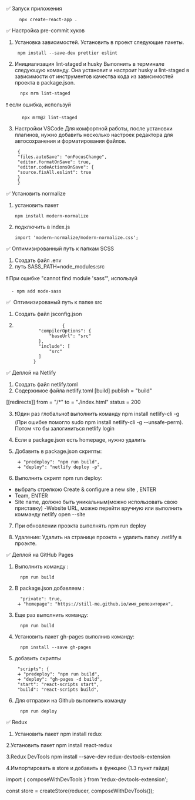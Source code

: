 ✅ Запуск приложения

         npx create-react-app .

✅ Настройка pre-commit хуков

1.  Установка зависимостей. Установить в проект следующие пакеты.

         npm install --save-dev prettier eslint

2.  Инициализация lint-staged и husky
    Выполнить в терминале следующую команду. Она установит и настроит husky и lint-staged в зависимости от инструментов качества кода из зависимостей проекта в package.json.

          npx mrm lint-staged

❗️ если ошибка, используй

          npx mrm@2 lint-staged

3.  Настройки VSCode
    Для комфортной работы, после установки плагинов, нужно добавить несколько настроек редактора для автосохранения и форматирования файлов.

         {
         "files.autoSave": "onFocusChange",
         "editor.formatOnSave": true,
         "editor.codeActionsOnSave": {
         "source.fixAll.eslint": true
         }
         }

✅ Установить normalize

1.  установить пакет

        npm install modern-normalize

2.  подключить в index.js

        import 'modern-normalize/modern-normalize.css';

✅ Оптимизированный путь к папкам SCSS

1. Создать файл .env
2. путь SASS_PATH=node_modules:src

❗️ При ошибке "cannot find module 'sass'", используй

      - npm add node-sass

✅  Оптимизированый путь к папке src

1.  Создать файл jsconfig.json
2.                       {
                "compilerOptions": {
                    "baseUrl": "src"
                },
                "include": [
                    "src"
                ]
              }

✅ Деплой на Netlify

1.  Создать файл netlify.toml
2.  Содержимое файла netlify.toml
    [build]
    publish = "build"

[[redirects]]
from = "/\*"
to = "./index.html"
status = 200

3.  ❗️Один раз глобально❗️ выполнить команду npm install netlify-cli -g (При ошибке помогло sudo npm install netlify-cli -g --unsafe-perm). Потом что бы залогиниться netlify login

4.  Если в package.json есть homepage, нужно удалить

5.  Добавить в package.json скрипты:

         ➕ "predeploy": "npm run build",
         ➕ "deploy": "netlify deploy -p",

6.  Выполнить скрипт npm run deploy:

- выбрать стрелкою Create & configure a new site , ENTER
- Team, ENTER
- Site name, должно быть уникальным(можно использовать свою приставку)
  -Website URL, можно перейти вручную или выполнить комманду netlify open --site

7. При обновлении проэкта выполнять npm run deploy

8. Удаление: Удалить на странице проэкта + удалить папку .netlify в проэкте.

✅ Деплой на GitHub Pages

1.  Выполнить команду :

          npm run build

2.  В package.json добавляем :

          "private": true,
         ➕ "homepage": "https://still-me.github.io/имя_репозитория",

3.  Еще раз выполнить команду:

          npm run build

4.  Установить пакет gh-pages выполнив команду:

          npm install --save gh-pages

5.  добавить скрипты

         "scripts": {
         ➕ "predeploy": "npm run build",
         ➕ "deploy": "gh-pages -d build",
         "start": "react-scripts start",
         "build": "react-scripts build",

6.  Для отправки на Github выполнить команду

          npm run deploy

✅ Redux

1. Установить пакет
   npm install redux

2.Установить пакет
npm install react-redux

3.Redux DevTools
npm install --save-dev redux-devtools-extension

4.Импортировать в store и добавить в функцию (1.3 пункт гайда)

import { composeWithDevTools } from 'redux-devtools-extension';

const store = createStore(reducer, composeWithDevTools());
